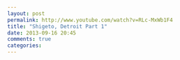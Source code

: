 ```yaml
---
layout: post
permalink: http://www.youtube.com/watch?v=RLc-MxWb1F4
title: "Shigeto, Detroit Part 1"
date: 2013-09-16 20:45
comments: true
categories: 
---
```

